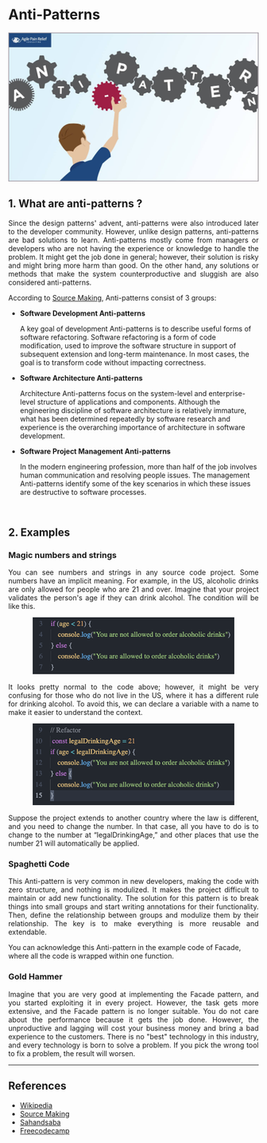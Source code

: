 # Anti-Patterns
<p align="center"> <img src="../assets/anti-patterns-introduction-bg.jpeg" > </p>

## 1. What are anti-patterns ?
<p align="justify">
Since the design patterns' advent, anti-patterns were also introduced later to the developer community. However, unlike design patterns, anti-patterns are bad solutions to learn. 
Anti-patterns mostly come from managers or developers who are not having the experience or knowledge to handle the problem. It might get the job done in general; however, their solution is risky and might bring more harm than good. On the other hand, any solutions or methods that make the system counterproductive and sluggish are also considered anti-patterns.
</p>

<p>
According to <a href="https://sourcemaking.com/antipatterns">Source Making</a>, Anti-patterns consist of 3 groups:
</p>

<ul>
    <li>
        <b>Software Development Anti-patterns</b>
        <p>A key goal of development Anti-patterns is to describe useful forms of software refactoring. Software refactoring is a form of code modification, used to improve the software structure in support of subsequent extension and long-term maintenance. In most cases, the goal is to transform code without impacting correctness.</p>
    </li>
    <li>
        <b>Software Architecture Anti-patterns</b>
        <p>Architecture Anti-patterns focus on the system-level and enterprise-level structure of applications and components. Although the engineering discipline of software architecture is relatively immature, what has been determined repeatedly by software research and experience is the overarching importance of architecture in software development.</p>
    </li>
    <li>
        <b>Software Project Management Anti-patterns</b>
        <p>In the modern engineering profession, more than half of the job involves human communication and resolving people issues. The management Anti-patterns identify some of the key scenarios in which these issues are destructive to software processes.</p>
    </li>
</ul>
<br>

## 2. Examples
### Magic numbers and strings
<p align="justify">
You can see numbers and strings in any source code project. Some numbers have an implicit meaning. For example, in the US, alcoholic drinks are only allowed for people who are 21 and over. Imagine that your project validates the person's age if they can drink alcohol. The condition will be like this.
</p>
<p align="center"><img src="../assets/magic-num-exp-1.png" ></p>

<p align="justify">
It looks pretty normal to the code above; however, it might be very confusing for those who do not live in the US, where it has a different rule for drinking alcohol. 
To avoid this, we can declare a variable with a name to make it easier to understand the context.
</p>
<p align="center"><img src="../assets/magic-num-exp-2.png" ></p>

<p align="justify">
Suppose the project extends to another country where the law is different, and you need to change the number. In that case, all you have to do is to change to the number at “legalDrinkingAge,” and other places that use the number 21 will automatically be applied.
</p>

### Spaghetti Code
<p align="justify">
This Anti-pattern is very common in new developers, making the code with zero structure, and nothing is modulized. It makes the project difficult to maintain or add new functionality.
The solution for this pattern is to break things into small groups and start writing annotations for their functionality. Then, define the relationship between groups and modulize them by their relationship. The key is to make everything is more reusable and extendable.
</p>

<p>
You can acknowledge this Anti-pattern in the example code of Facade, where all the code is wrapped within one function.
</p>

### Gold Hammer
<p align="justify">
Imagine that you are very good at implementing the Facade pattern, and you started exploiting it in every project. However, the task gets more extensive, and the Facade pattern is no longer suitable. You do not care about the performance because it gets the job done. However, the unproductive and lagging will cost your business money and bring a bad experience to the customers.
There is no "best" technology in this industry, and every technology is born to solve a problem. If you pick the wrong tool to fix a problem, the result will worsen.
</p>

<hr>

## References
<ul>
    <li><a href="https://en.wikipedia.org/wiki/Anti-pattern">Wikipedia</a></li>
    <li><a href="https://sourcemaking.com/antipatterns">Source Making</a></li>
    <li><a href="https://sahandsaba.com/nine-anti-patterns-every-programmer-should-be-aware-of-with-examples.html#management-by-numbers">Sahandsaba</a></li>
    <li><a href="https://www.freecodecamp.org/news/antipatterns-to-avoid-in-code/#:~:text=In%20software%2C%20anti%2Dpattern%20is,back%20and%20fix%20properly%20later">Freecodecamp</a></li>
</ul>